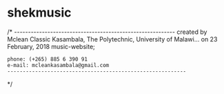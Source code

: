 # shekmusic
/*
	----------------------------------------------------------
	created by Mclean Classic Kasambala, 
	The Polytechnic, University of Malawi...
	on 23 February, 2018
	music-website;
	
	phone: (+265) 885 6 390 91
	e-mail: mcleankasambala@gmail.com
	----------------------------------------------------------
*/
